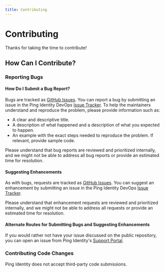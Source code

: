 ```yaml
---
title: Contributing
---
```

# Contributing

Thanks for taking the time to contribute!

## How Can I Contribute?

### Reporting Bugs

#### How Do I Submit a Bug Report?

Bugs are tracked as [GitHub Issues](https://guides.github.com/features/issues/). You can report a bug by submitting an issue in the Ping Identity DevOps [Issue Tracker](https://github.com/pingidentity/pingidentity-devops-getting-started/issues). To help the maintainers understand and reproduce the problem, please provide information such as:

* A clear and descriptive title.
* A description of what happened and a description of what you expected to happen.
* An example with the exact steps needed to reproduce the problem. If relevant, provide sample code.

Please understand that bug reports are reviewed and prioritized internally, and we might not be able to address all bug reports or provide an estimated time for resolution.

#### Suggesting Enhancements

As with bugs, requests are tracked as [GitHub Issues](https://guides.github.com/features/issues/). You can suggest an enhancement by submitting an issue in the Ping Identity DevOps [Issue Tracker](https://github.com/pingidentity/pingidentity-devops-getting-started/issues).

Please understand that enhancement requests are reviewed and prioritized internally, and we might not be able to address all requests or provide an estimated time for resolution.

#### Alternate Routes for Submitting Bugs and Suggesting Enhancements

If you would rather not have your issue discussed on the public repository, you can open an issue from Ping Identity's [Support Portal](https://support.pingidentity.com/s/).

### Contributing Code Changes

Ping Identity does not accept third-party code submissions.
